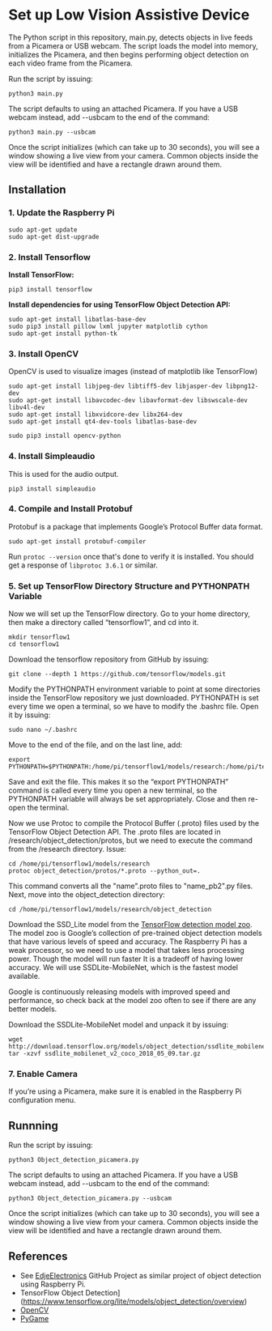 # Set up Low Vision Assistive Device
The Python script in this repository, main.py, detects objects in live feeds from a Picamera or USB webcam. The script loads the model into memory, initializes the Picamera, and then begins performing object detection on each video frame from the Picamera. 


Run the script by issuing: 
```
python3 main.py 
```
The script defaults to using an attached Picamera. If you have a USB webcam instead, add --usbcam to the end of the command:
```
python3 main.py --usbcam
```

Once the script initializes (which can take up to 30 seconds), you will see a window showing a live view from your camera. Common objects inside the view will be identified and have a rectangle drawn around them. 


## Installation
### 1. Update the Raspberry Pi
```
sudo apt-get update
sudo apt-get dist-upgrade
```
### 2. Install Tensorflow

__Install TensorFlow:__
```
pip3 install tensorflow
```

__Install dependencies for using TensorFlow Object Detection API:__
```
sudo apt-get install libatlas-base-dev
sudo pip3 install pillow lxml jupyter matplotlib cython
sudo apt-get install python-tk
```


### 3. Install OpenCV
OpenCV is used to visualize images (instead of matplotlib like TensorFlow)
```
sudo apt-get install libjpeg-dev libtiff5-dev libjasper-dev libpng12-dev
sudo apt-get install libavcodec-dev libavformat-dev libswscale-dev libv4l-dev
sudo apt-get install libxvidcore-dev libx264-dev
sudo apt-get install qt4-dev-tools libatlas-base-dev
```
```
sudo pip3 install opencv-python
```

### 4. Install Simpleaudio
This is used for the audio output.
```
pip3 install simpleaudio
```



### 4. Compile and Install Protobuf
Protobuf is a package that implements Google’s Protocol Buffer data format.
```
sudo apt-get install protobuf-compiler
```

Run `protoc --version` once that's done to verify it is installed. You should get a response of `libprotoc 3.6.1` or similar.


### 5. Set up TensorFlow Directory Structure and PYTHONPATH Variable
Now we will set up the TensorFlow directory. Go to your home directory, then make a directory called “tensorflow1”, and cd into it.
```
mkdir tensorflow1
cd tensorflow1
```
Download the tensorflow repository from GitHub by issuing:
```
git clone --depth 1 https://github.com/tensorflow/models.git
```
Modify the PYTHONPATH environment variable to point at some directories inside the TensorFlow repository we just downloaded. PYTHONPATH is set every time we open a terminal, so we have to modify the .bashrc file. Open it by issuing:
```
sudo nano ~/.bashrc
```
Move to the end of the file, and on the last line, add:
```
export PYTHONPATH=$PYTHONPATH:/home/pi/tensorflow1/models/research:/home/pi/tensorflow1/models/research/slim
```

Save and exit the file. This makes it so the “export PYTHONPATH” command is called every time you open a new terminal, so the PYTHONPATH variable will always be set appropriately. Close and then re-open the terminal.

Now we use Protoc to compile the Protocol Buffer (.proto) files used by the TensorFlow Object Detection API. The .proto files are located in /research/object_detection/protos, but we need to execute the command from the /research directory. Issue:
```
cd /home/pi/tensorflow1/models/research
protoc object_detection/protos/*.proto --python_out=.
```

This command converts all the "name".proto files to "name_pb2".py files. Next, move into the object_detection directory:
```
cd /home/pi/tensorflow1/models/research/object_detection
```

Download the SSD_Lite model from the [TensorFlow detection model zoo](https://github.com/tensorflow/models/blob/master/research/object_detection/g3doc/detection_model_zoo.md). The model zoo is Google’s collection of pre-trained object detection models that have various levels of speed and accuracy. The Raspberry Pi has a weak processor, so we need to use a model that takes less processing power. Though the model will run faster
It is a tradeoff of having lower accuracy. We will use SSDLite-MobileNet, which is the fastest model available. 

Google is continuously releasing models with improved speed and performance, so check back at the model zoo often to see if there are any better models.

Download the SSDLite-MobileNet model and unpack it by issuing:
```
wget http://download.tensorflow.org/models/object_detection/ssdlite_mobilenet_v2_coco_2018_05_09.tar.gz
tar -xzvf ssdlite_mobilenet_v2_coco_2018_05_09.tar.gz
```

### 7. Enable Camera

If you’re using a Picamera, make sure it is enabled in the Raspberry Pi configuration menu.


## Runnning
Run the script by issuing: 
```
python3 Object_detection_picamera.py 
```
The script defaults to using an attached Picamera. If you have a USB webcam instead, add --usbcam to the end of the command:
```
python3 Object_detection_picamera.py --usbcam
```

Once the script initializes (which can take up to 30 seconds), you will see a window showing a live view from your camera. Common objects inside the view will be identified and have a rectangle drawn around them. 


## References
* See [EdjeElectronics](https://github.com/EdjeElectronics/TensorFlow-Object-Detection-on-the-Raspberry-Pi) GitHub Project as similar project of object detection using Raspberry Pi.
* TensorFlow Object Detection](https://www.tensorflow.org/lite/models/object_detection/overview)
* [OpenCV](https://opencv.org)
* [PyGame](https://www.pygame.org/news)


